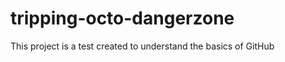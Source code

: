 tripping-octo-dangerzone
========================
This project is a test created to understand the basics of GitHub